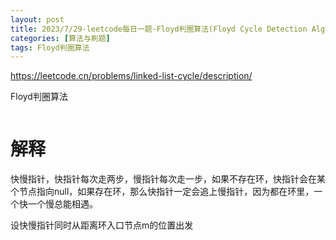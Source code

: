 ```yaml
---
layout: post
title: 2023/7/29-leetcode每日一题-Floyd判圈算法(Floyd Cycle Detection Algorithm)
categories: [算法与刷题]
tags: Floyd判圈算法
---
```


https://leetcode.cn/problems/linked-list-cycle/description/

Floyd判圈算法

```

```

# 解释
快慢指针，快指针每次走两步，慢指针每次走一步，如果不存在环，快指针会在某个节点指向null，如果存在环，那么快指针一定会追上慢指针，因为都在环里，一个快一个慢总能相遇。


设快慢指针同时从距离环入口节点m的位置出发

